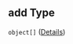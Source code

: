 ## add Type

`object[]` ([Details](generic-properties-marketing-campaign-properties-add-marketing-campaign-items.md))
